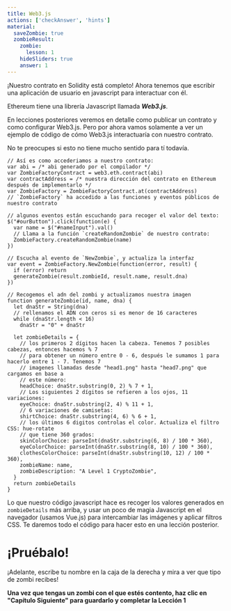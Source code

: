 ```yaml
---
title: Web3.js
actions: ['checkAnswer', 'hints']
material:
  saveZombie: true
  zombieResult:
    zombie:
      lesson: 1
    hideSliders: true
    answer: 1
---
```


¡Nuestro contrato en Solidity está completo! Ahora tenemos que escribir una aplicación de usuario en javascript para interactuar con él.

Ethereum tiene una librería Javascript llamada **_Web3.js_**.

En lecciones posteriores veremos en detalle como publicar un contrato y como configurar Web3.js. Pero por ahora vamos solamente a ver un ejemplo de código de cómo Web3.js interactuaría con nuestro contrato.

No te preocupes si esto no tiene mucho sentido para tí todavía.

```
// Así es como accederiamos a nuestro contrato:
var abi = /* abi generado por el compilador */
var ZombieFactoryContract = web3.eth.contract(abi)
var contractAddress = /* nuestra dirección del contrato en Ethereum después de implementarlo */
var ZombieFactory = ZombieFactoryContract.at(contractAddress)
// `ZombieFactory` ha accedido a las funciones y eventos públicos de nuestro contrato

// algunos eventos están escuchando para recoger el valor del texto:
$("#ourButton").click(function(e) {
  var name = $("#nameInput").val()
  // Llama a la función `createRandomZombie` de nuestro contrato:
  ZombieFactory.createRandomZombie(name)
})

// Escucha al evento de `NewZombie`, y actualiza la interfaz
var event = ZombieFactory.NewZombie(function(error, result) {
  if (error) return
  generateZombie(result.zombieId, result.name, result.dna)
})

// Recogemos el adn del zombi y actualizamos nuestra imagen
function generateZombie(id, name, dna) {
  let dnaStr = String(dna)
  // rellenamos el ADN con ceros si es menor de 16 caracteres
  while (dnaStr.length < 16)
    dnaStr = "0" + dnaStr

  let zombieDetails = {
    // los primeros 2 dígitos hacen la cabeza. Tenemos 7 posibles cabezas, entonces hacemos % 7
    // para obtener un número entre 0 - 6, después le sumamos 1 para hacerlo entre 1 - 7. Tenemos 7
    // imagenes llamadas desde "head1.png" hasta "head7.png" que cargamos en base a 
    // este número:
    headChoice: dnaStr.substring(0, 2) % 7 + 1,
    // Los siguientes 2 dígitos se refieren a los ojos, 11 variaciones:
    eyeChoice: dnaStr.substring(2, 4) % 11 + 1,
    // 6 variaciones de camisetas:
    shirtChoice: dnaStr.substring(4, 6) % 6 + 1,
    // los últimos 6 digitos controlas el color. Actualiza el filtro CSS: hue-rotate
    // que tiene 360 grados:
    skinColorChoice: parseInt(dnaStr.substring(6, 8) / 100 * 360),
    eyeColorChoice: parseInt(dnaStr.substring(8, 10) / 100 * 360),
    clothesColorChoice: parseInt(dnaStr.substring(10, 12) / 100 * 360),
    zombieName: name,
    zombieDescription: "A Level 1 CryptoZombie",
  }
  return zombieDetails
}
```
Lo que nuestro código javascript hace es recoger los valores generados en `zombieDetails` más arriba, y usar un poco de magia Javascript en el navegador (usamos Vue.js) para intercambiar las imágenes y aplicar filtros CSS. Te daremos todo el código para hacer esto en una lección posterior.

# ¡Pruébalo!

¡Adelante, escribe tu nombre en la caja de la derecha y mira a ver que tipo de zombi recibes!

**Una vez que tengas un zombi con el que estés contento, haz clic en "Capítulo Siguiente" para guardarlo y completar la Lección 1**